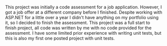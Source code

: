 This project was initially a code assessment for a job application. However, I got a job offer at a different company before I finished. Despite working with ASP.NET for a little over a year I didn't have anything on my portfolio using it, so I decided to finish the assessment. This project was a full start to finish project, all code was written by me with no code provided for the assessment. I have some limited prior experience with writing unit tests, but this is also my first one posted project with unit tests.
